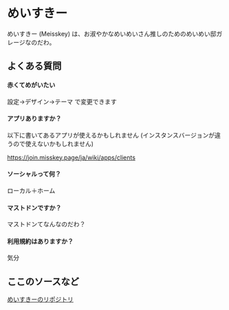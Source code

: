 # めいすきー
めいすきー (Meisskey) は、お淑やかなめいめいさん推しのためのめいめい邸ガレージなのだわ。

## よくある質問

#### 赤くてめがいたい
設定→デザイン→テーマ で変更できます

#### アプリありますか？
以下に書いてあるアプリが使えるかもしれません (インスタンスバージョンが違うので使えないかもしれません)

https://join.misskey.page/ja/wiki/apps/clients

#### ソーシャルって何？  
ローカル＋ホーム

#### マストドンですか？
マストドンてなんなのだわ？

#### 利用規約はありますか？
気分

## ここのソースなど

[めいすきーのリポジトリ](https://github.com/mei23/misskey/tree/mei-m544)  
